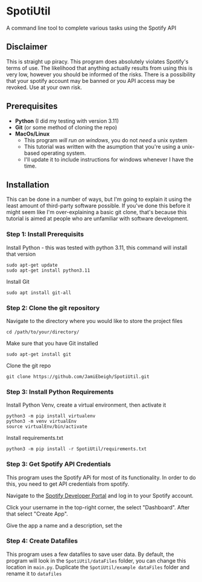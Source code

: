 # SpotiUtil
A command line tool to complete various tasks using the Spotify API

## Disclaimer
This is straight up piracy. This program does absolutely violates Spotify's
terms of use. The likelihood that anything actually results from using this
is very low, however you should be informed of the risks. There is a possibility 
that your spotify account may be banned or you API access may be revoked. Use 
at your own risk. 

## Prerequisites
* **Python** (I did my testing with version 3.11)
* **Git** (or some method of cloning the repo)
* **MacOs/Linux** 
  * This program *will run on windows*, you do not *need* a unix system
  * This tutorial was written with the asumption that you're using a 
    unix-based operating system. 
  * I'll update it to include instructions for windows whenever I have the time.

## Installation
This can be done in a number of ways, but I'm going to explain it using the 
least amount of third-party software possible. If you've done this before it
might seem like I'm over-explaining a basic git clone, that's because this 
tutorial is aimed at people who are unfamiliar with software development. 

### Step 1: Install Prerequisits
Install Python - this was tested with python 3.11, this command will 
install that version 

```commandline
sudo apt-get update
sudo apt-get install python3.11
```

Install Git
```commandline
sudo apt install git-all
```

### Step 2: Clone the git repository
Navigate to the directory where you would like to store the project files

```commandline
cd /path/to/your/directory/
```

Make sure that you have Git installed 

```commandline
sudo apt-get install git
```

Clone the git repo

```commandline
git clone https://github.com/JamiEbeigh/SpotiUtil.git
```

### Step 3: Install Python Requirements

Install Python Venv, create a virtual environment, then activate it

```commandline
python3 -m pip install virtualenv
python3 -m venv virtualEnv
source virtualEnv/bin/activate
```

Install requirements.txt

```commandline
python3 -m pip install -r SpotiUtil/requirements.txt
```

### Step 3: Get Spotify API Credentials

This program uses the Spotify APi for most of its functionality. In order to do this,
you need to get API credentials from spotify. 

Navigate to the [Spotify Developer Portal](https://developer.spotify.com/) and 
log in to your Spotify account.

Click your username in the top-right corner, the select "Dashboard". After that 
select "Create App". 

Give the app a name and a description, set the 

### Step 4: Create Datafiles

This program uses a few datafiles to save user data. By default, the program 
will look in the `SpotiUtil/dataFiles` folder, you can change this location in 
`main.py`. Duplicate the `SpotiUtil/example dataFiles` folder and rename it 
to `datafiles`



 
